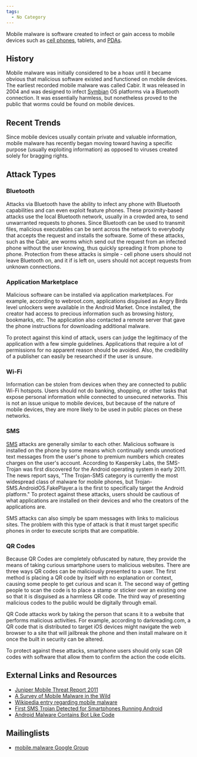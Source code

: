 ```yaml
---
tags:
  - No Category
---
```

Mobile malware is software created to infect or gain access to mobile devices
such as [cell phones](cell_phones.md), tablets, and [PDAs](pdas.md).

## History

Mobile malware was initially considered to be a hoax until it became
obvious that malicious software existed and functioned on mobile
devices. The earliest recorded mobile malware was called Cabir. It was
released in 2004 and was designed to infect
[Symbian](symbian.md) OS platforms via a Bluetooth connection.
It was essentially harmless, but nonetheless proved to the public that
worms could be found on mobile devices.

## Recent Trends

Since mobile devices usually contain private and valuable information,
mobile malware has recently began moving toward having a specific
purpose (usually exploiting information) as opposed to viruses created
solely for bragging rights.

## Attack Types

### Bluetooth

Attacks via Bluetooth have the ability to infect any phone with Bluetooth
capabilities and can even exploit feature phones. These proximity-based attacks
use the local Bluetooth network, usually in a crowded area, to send unwarranted
requests to phones. Since Bluetooth can be used to transmit files, malicious
executables can be sent across the network to everybody that accepts the
request and installs the software. Some of these attacks, such as the Cabir,
are worms which send out the request from an infected phone without the user
knowing, thus quickly spreading it from phone to phone. Protection from these
attacks is simple - cell phone users should not leave Bluetooth on, and it if
is left on, users should not accept requests from unknown connections.

### Application Marketplace

Malicious software can be installed via application marketplaces. For
example, according to webroot.com, applications disguised as Angry Birds
level unlockers were available in the Android Market. Once installed,
the creator had access to precious information such as browsing history,
bookmarks, etc. The application also contacted a remote server that gave
the phone instructions for downloading additional malware.

To protect against this kind of attack, users can judge the legitimacy
of the application with a few simple guidelines. Applications that
require a lot of permissions for no apparent reason should be avoided.
Also, the credibility of a publisher can easily be researched if the
user is unsure.

### Wi-Fi

Information can be stolen from devices when they are connected to public Wi-Fi
hotspots. Users should not do banking, shopping, or other tasks that expose
personal information while connected to unsecured networks. This is not an
issue unique to mobile devices, but because of the nature of mobile devices,
they are more likely to be used in public places on these networks.

### SMS

[SMS](sms.md) attacks are generally similar to each other.
Malicious software is installed on the phone by some means which
continually sends unnoticed text messages from the user's phone to
premium numbers which creates charges on the user's account. According
to Kaspersky Labs, the SMS-Trojan was first discovered for the Android
operating system in early 2011. The news report says, "The Trojan-SMS
category is currently the most widespread class of malware for mobile
phones, but Trojan-SMS.AndroidOS.FakePlayer.a is the first to
specifically target the Android platform." To protect against these
attacks, users should be cautious of what applications are installed on
their devices and who the creators of the applications are.

SMS attacks can also simply be spam messages with links to malicious
sites. The problem with this type of attack is that it must target
specific phones in order to execute scripts that are compatible.

### QR Codes

Because QR Codes are completely obfuscated by nature, they provide the means of
taking curious smartphone users to malicious websites. There are three ways QR
codes can be maliciously presented to a user. The first method is placing a QR
code by itself with no explanation or context, causing some people to get
curious and scan it. The second way of getting people to scan the code is to
place a stamp or sticker over an existing one so that it is disguised as a
harmless QR code. The third way of presenting malicious codes to the public
would be digitally through email.

QR Code attacks work by taking the person that scans it to a website
that performs malicious activities. For example, according to
darkreading.com, a QR code that is distributed to target iOS devices
might navigate the web browser to a site that will jailbreak the phone
and then install malware on it once the built in security can be
altered.

To protect against these attacks, smartphone users should only scan QR
codes with software that allow them to confirm the action the code
elicits.

## External Links and Resources

* [Juniper Mobile Threat Report 2011](https://www.juniper.net/us/en.html?utm_source=promohttp://www.juniper.net/us/en/local/pdf/additional-resources/jnpr-2011-mobile-threats-report.pdf?utm_source=promo&utm_medium=right_promo&utm_campaign=mobile_threat_report_0212utm_medium=right_promohttp://www.juniper.net/us/en/local/pdf/additional-resources/jnpr-2011-mobile-threats-report.pdf?utm_source=promo&utm_medium=right_promo&utm_campaign=mobile_threat_report_0212utm_campaign=mobile_threat_report_0212)
* [A Survey of Mobile Malware in the Wild](https://dl.acm.org/doi/10.1145/2046614.2046618)
* [Wikipedia entry regarding mobile malware](https://en.wikipedia.org/wiki/Mobile_virus)
* [First SMS Trojan Detected for Smartphones Running Android](https://www.kaspersky.com/about/press-releases/2010_first-sms-trojan-detected-for-smartphones-running-android)
* [Android Malware Contains Bot Like Code](https://www.webroot.com/blog/2011/06/10/android-plankton-angry-birds-cheating-malware-contains-bot-like-code/)

## Mailinglists

* [mobile.malware Google Group](https://groups.google.com/access-error?continue=https://groups.google.com/g/mobilemalware)

